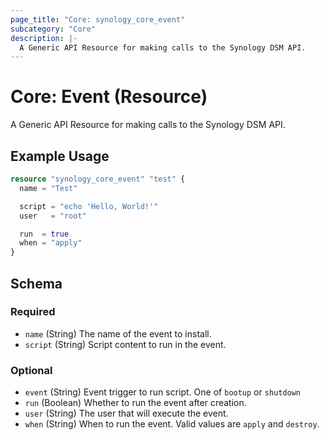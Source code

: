```yaml
---
page_title: "Core: synology_core_event"
subcategory: "Core"
description: |-
  A Generic API Resource for making calls to the Synology DSM API.
---
```


# Core: Event (Resource)

A Generic API Resource for making calls to the Synology DSM API.

## Example Usage

```terraform
resource "synology_core_event" "test" {
  name = "Test"

  script = "echo 'Hello, World!'"
  user   = "root"

  run  = true
  when = "apply"
}
```

<!-- schema generated by tfplugindocs -->
## Schema

### Required

- `name` (String) The name of the event to install.
- `script` (String) Script content to run in the event.

### Optional

- `event` (String) Event trigger to run script. One of `bootup` or `shutdown`
- `run` (Boolean) Whether to run the event after creation.
- `user` (String) The user that will execute the event.
- `when` (String) When to run the event. Valid values are `apply` and `destroy`.